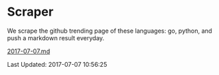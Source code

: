 # Scraper

We scrape the github trending page of these languages: go, python, and push a markdown result everyday.

[2017-07-07.md](https://github.com/borays/Scraper/blob/master/2017-07-07.md)

Last Updated: 2017-07-07 10:56:25